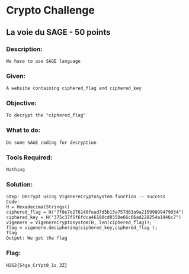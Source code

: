 # Crypto Challenge

## La voie du SAGE - 50 points

### Description: 
```We have to use SAGE language```

### Given: 
```A website containing ciphered_flag and ciphered_key```

### Objective: 
```To decrypt the "ciphered_flag"```

### What to do: 
```Do some SAGE coding for decryption```

### Tools Required: 
    Nothing

### Solution:
    
    Step: Decrypt using VigenereCryptosystem function -- success
    Code: 
    H = HexadecimalStrings()
    ciphered_flag = H("7f8e7e276140fead7d5b13a757d63a9a21599899479034")
    ciphered_key = H("375c37f5f6fdca46180cd0350e66c66ad228254a1446c7")
    vigenere = VigenereCryptosystem(H, len(ciphered_flag));
    flag = vigenere.deciphering(ciphered_key,ciphered_flag );
    flag
    Output: We get the flag
    
### Flag: 
    H2G2{S4ge_CrYpt0_1s_3Z}
